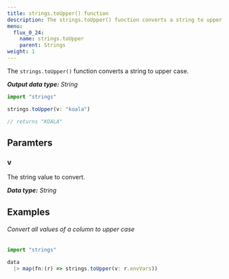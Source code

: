 ```yaml
---
title: strings.toUpper() function
description: The strings.toUpper() function converts a string to upper case.
menu:
  flux_0_24:
    name: strings.toUpper
    parent: Strings
weight: 1
---
```


The `strings.toUpper()` function converts a string to upper case.

_**Output data type:** String_

```js
import "strings"

strings.toUpper(v: "koala")

// returns "KOALA"
```

## Paramters

### v
The string value to convert.

_**Data type:** String_

## Examples

###### Convert all values of a column to upper case
```js
import "strings"

data
  |> map(fn:(r) => strings.toUpper(v: r.envVars))
```
